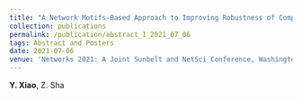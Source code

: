 ```yaml
---
title: "A Network Motifs-Based Approach to Improving Robustness of Complex Socio-Technical Systems Against Seasonal Effects [[Paper]](/files/abstract1.pdf)"
collection: publications
permalink: /publication/abstract_1_2021_07_06
tags: Abstract and Posters
date: 2021-07-06
venue: 'Networks 2021: A Joint Sunbelt and NetSci Conference, Washington D.C., July 6-11, 2021.'
---
```

**Y. Xiao**, Z. Sha
